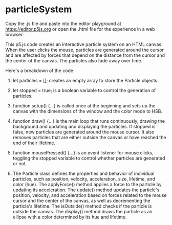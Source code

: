 # particleSystem

Copy the .js file and paste into the editor playground at https://editor.p5js.org or open the .html file for the experience in a web browser.

This p5.js code creates an interactive particle system on an HTML canvas. When the user clicks the mouse, particles are generated around the cursor and are affected by forces that depend on the distance from the cursor and the center of the canvas. The particles also fade away over time.

Here's a breakdown of the code:

1.	let particles = []; creates an empty array to store the Particle objects.

2.	let stopped = true; is a boolean variable to control the generation of particles.

3.	function setup() {...} is called once at the beginning and sets up the canvas with the dimensions of the window and the color mode to HSB.

4.	function draw() {...} is the main loop that runs continuously, drawing the background and updating and displaying the particles. If stopped is false, new particles are generated around the mouse cursor. It also removes particles that are either outside the canvas or have reached the end of their lifetime.

5.	function mousePressed() {...} is an event listener for mouse clicks, toggling the stopped variable to control whether particles are generated or not.

6.	The Particle class defines the properties and behavior of individual particles, such as position, velocity, acceleration, size, lifetime, and color (hue). The applyForce() method applies a force to the particle by updating its acceleration. The update() method updates the particle's position, velocity, and acceleration based on forces related to the mouse cursor and the center of the canvas, as well as decrementing the particle's lifetime. The isOutside() method checks if the particle is outside the canvas. The display() method draws the particle as an ellipse with a color determined by its hue and lifetime.
